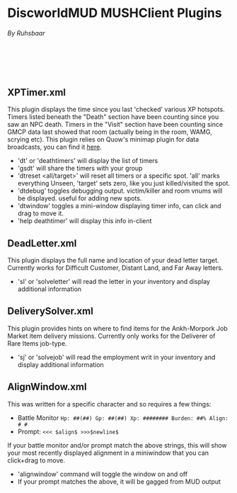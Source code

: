# DiscworldMUD MUSHClient Plugins
###### By Ruhsbaar
<br/><br/><br/>

## XPTimer.xml
This plugin displays the time since you last 'checked' various XP hotspots. Timers listed beneath the "Death" section have been counting since you saw an NPC death. Timers in the "Visit" section have been counting since GMCP data last showed that room (actually being in the room, WAMG, scrying etc).  This plugin relies on Quow's minimap plugin for data broadcasts, you can find it [here](http://quow.co.uk/minimap.php).
* 'dt' or 'deathtimers' will display the list of timers
* 'gsdt' will share the timers with your group
* 'dtreset <all/target>' will reset all timers or a specific spot. 'all' marks everything Unseen, 'target' sets zero, like you just killed/visited the spot.
* 'dtdebug' toggles debugging output. victim/killer and room vnums will be displayed. useful for adding new spots. 
* 'dtwindow' toggles a mini-window displaying timer info, can click and drag to move it.
* 'help deathtimer' will display this info in-client
  
## DeadLetter.xml
This plugin displays the full name and location of your dead letter target. Currently works for Difficult Customer, Distant Land, and Far Away letters.
* 'sl' or 'solveletter' will read the letter in your inventory and display additional information
  
## DeliverySolver.xml
This plugin provides hints on where to find items for the Ankh-Morpork Job Market item delivery missions. Currently only works for the Deliverer of Rare Items job-type.
* 'sj' or 'solvejob' will read the employment writ in your inventory and display additional information

## AlignWindow.xml
This was written for a specific character and so requires a few things:
* Battle Monitor `Hp: ##(##) Gp: ##(##) Xp: ######## Burden: ##% Align: # #`
* Prompt: `<<< $align$ >>>$newline$`

If your battle monitor and/or prompt match the above strings, this will show your most recently displayed alignment in a miniwindow that you can click+drag to move. 
* 'alignwindow' command will toggle the window on and off
* If your prompt matches the above, it will be gagged from MUD output

